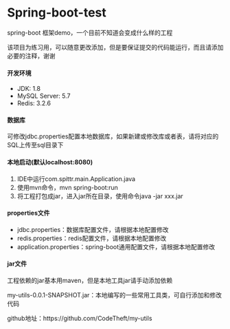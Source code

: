 # Spring-boot-test
<p>spring-boot 框架demo，一个目前不知道会变成什么样的工程</p>
<p>该项目为练习用，可以随意更改添加，但是要保证提交的代码能运行，而且请添加必要的注释，谢谢</p>

<h4>开发环境</h4>
<ul>
<li>JDK: 1.8</li>
<li>MySQL Server: 5.7</li>
<li>Redis: 3.2.6</li>
</ul>


<h4>数据库</h4>
<p>可修改jdbc.properties配置本地数据库，如果新建或修改库或者表，请将对应的SQL上传至sql目录下</p>


<h4>本地启动(默认localhost:8080)</h4>
<ol>
<li>IDE中运行com.spittr.main.Application.java</li>
<li>使用mvn命令，mvn spring-boot:run</li>
<li>将工程打包成jar，进入jar所在目录，使用命令java -jar xxx.jar</li>
</ol>


<h4>properties文件</h4>
<ul>
<li>jdbc.properties：数据库配置文件，请根据本地配置修改</li>
<li>redis.properties：redis配置文件，请根据本地配置修改</li>
<li>application.properties：spring-boot通用配置文件，请根据本地配置修改</li>
</ul>


<h4>jar文件</h4>
<p>工程依赖的jar基本用maven，但是本地工具jar请手动添加依赖</p>
<p>my-utils-0.0.1-SNAPSHOT.jar：本地编写的一些常用工具类，可自行添加和修改代码</p>
<p>github地址：https://github.com/CodeTheft/my-utils</p>